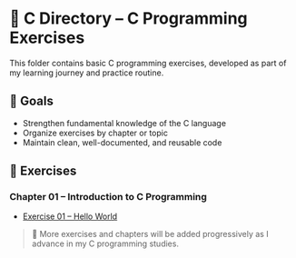 # 📁 C Directory – C Programming Exercises

This folder contains basic C programming exercises, developed as part of my learning journey and practice routine.

## 🎯 Goals

- Strengthen fundamental knowledge of the C language  
- Organize exercises by chapter or topic  
- Maintain clean, well-documented, and reusable code  

## 📘 Exercises

### Chapter 01 – Introduction to C Programming

- [Exercise 01 – Hello World](chapter_01/exercise_01.c)


> 📌 More exercises and chapters will be added progressively as I advance in my C programming studies.
